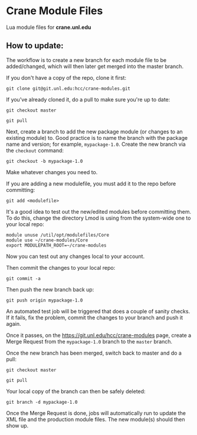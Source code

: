 Crane Module Files
=================

Lua module files for **crane.unl.edu**

How to update:
-------------

The workflow is to create a new branch for each module file to be added/changed,
which will then later get merged into the master branch.

If you don't have a copy of the repo, clone it first:

`git clone git@git.unl.edu:hcc/crane-modules.git`

If you've already cloned it, do a pull to make sure you're up to date:

`git checkout master`

`git pull`

Next, create a branch to add the new package module (or changes to an existing module) to.
Good practice is to name the branch with the package name and version; for example, `mypackage-1.0`.
Create the new branch via the `checkout` command:

`git checkout -b mypackage-1.0`

Make whatever changes you need to. 

If you are adding a new modulefile, you must add it to the repo before committing:

`git add <modulefile>`

It's a good idea to test out the new/edited modules before committing them.
To do this, change the directory Lmod is using from the system-wide one to your
local repo:

```
module unuse /util/opt/modulefiles/Core
module use ~/crane-modules/Core
export MODULEPATH_ROOT=~/crane-modules
```

Now you can test out any changes local to your account.

Then commit the changes to your local repo:

`git commit -a`

Then push the new branch back up:

`git push origin mypackage-1.0`

An automated test job will be triggered that does a couple of sanity checks.
If it fails, fix the problem, commit the changes to your branch and push it
again.

Once it passes, on the https://git.unl.edu/hcc/crane-modules page, create a Merge Request 
from the `mypackage-1.0` branch to the `master` branch.

Once the new branch has been merged, switch back to master and do a pull:

`git checkout master`

`git pull`

Your local copy of the branch can then be safely deleted:

`git branch -d mypackage-1.0`

Once the Merge Request is done, jobs will automatically run to update the XML file and the
production module files. The new module(s) should then show up.
